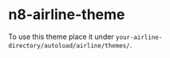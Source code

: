 # n8-airline-theme

To use this theme place it under `your-airline-directory/autoload/airline/themes/`.
